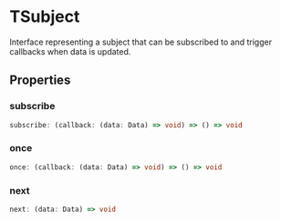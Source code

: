 # TSubject

Interface representing a subject that can be subscribed to and trigger callbacks when data is updated.

## Properties

### subscribe

```ts
subscribe: (callback: (data: Data) => void) => () => void
```

### once

```ts
once: (callback: (data: Data) => void) => () => void
```

### next

```ts
next: (data: Data) => void
```
